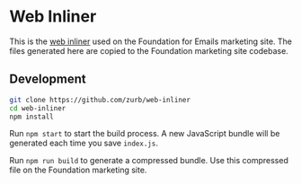 # Web Inliner

This is the [web inliner](http://foundation.zurb.com/emails/inliner.html) used on the Foundation for Emails marketing site. The files generated here are copied to the Foundation marketing site codebase.

## Development

```bash
git clone https://github.com/zurb/web-inliner
cd web-inliner
npm install
```

Run `npm start` to start the build process. A new JavaScript bundle will be generated each time you save `index.js`.

Run `npm run build` to generate a compressed bundle. Use this compressed file on the Foundation marketing site.
